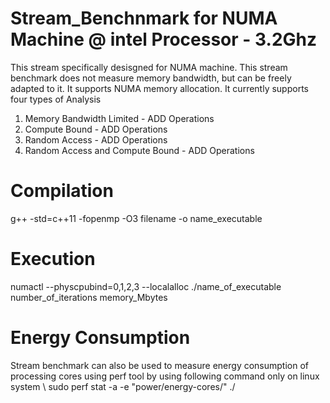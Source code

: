 # Stream_Benchnmark for NUMA Machine @ intel Processor - 3.2Ghz
This stream specifically desisgned for NUMA machine. This stream benchmark does not measure memory bandwidth, but can be freely adapted to it. It supports NUMA memory allocation. It currently supports four types of Analysis

1. Memory Bandwidth Limited - ADD Operations
2. Compute Bound - ADD Operations
3. Random Access - ADD Operations
4. Random Access and Compute Bound - ADD Operations

# Compilation
g++ -std=c++11 -fopenmp -O3 filename -o name_executable

# Execution 
numactl --physcpubind=0,1,2,3 --localalloc ./name_of_executable  number_of_iterations  memory_Mbytes

# Energy Consumption 
Stream benchmark can also be used to measure energy consumption of processing cores using perf tool by using following command only on linux system \\
sudo perf stat -a -e "power/energy-cores/" ./<name of executable>
